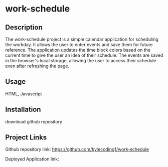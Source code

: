 # work-schedule

## Description
The work-schedule project is a simple calendar application for scheduling the workday. 
It allows the user to enter events and save them for future reference. 
The application updates the time block colors based on the current time to give the user an idea of their schedule.
The events are saved in the browser's local storage, allowing the user to access their schedule even after refreshing the page.



## Usage
HTML, Javascript

## Installation
download github repository

## Project Links
Github repository link: 
https://github.com/kylecoding1/work-schedule

Deployed Application link:
